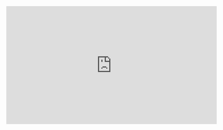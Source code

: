 <iframe width="560" height="315" src="https://www.youtube.com/embed/Mhj8vqVUEhU" frameborder="0" allowfullscreen></iframe>
